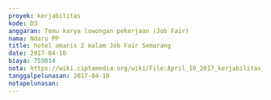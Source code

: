 ```yaml
---
proyek: kerjabilitas
kode: D3
anggaran: Temu karya lowongan pekerjaan (Job Fair)
nama: Ndaru PP
title: hotel amaris 2 malam Job Fair Semarang
date: 2017-04-10
biaya: 759014
nota: https://wiki.ciptamedia.org/wiki/File:April_10_2017_kerjabilitas_D3_hotel_amaris_job_fair_semarang_inok.png
tanggalpelunasan: 2017-04-10
notapelunasan:
---
```

